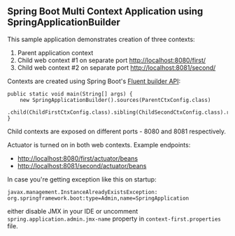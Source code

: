 ## Spring Boot Multi Context Application using SpringApplicationBuilder

This sample application demonstrates creation of three contexts:

1. Parent application context
2. Child web context #1 on separate port [http://localhost:8080/first/](http://localhost:8080/first/)
3. Child web context #2 on separate port [http://localhost:8081/second/](http://localhost:8081/second/)

Contexts are created using Spring Boot's [Fluent builder API](https://docs.spring.io/spring-boot/docs/current/reference/html/features.html#features.spring-application.fluent-builder-api):

```
public static void main(String[] args) {
    new SpringApplicationBuilder().sources(ParentCtxConfig.class)
            .child(ChildFirstCtxConfig.class).sibling(ChildSecondCtxConfig.class).run(args);
}
```

Child contexts are exposed on different ports - 8080 and 8081 respectively.

Actuator is turned on in both web contexts. Example endpoints:
* [http://localhost:8080/first/actuator/beans](http://localhost:8080/first/actuator/beans)
* [http://localhost:8081/second/actuator/beans](http://localhost:8081/second/actuator/beans)


In case you're getting exception like this on startup:
```
javax.management.InstanceAlreadyExistsException: org.springframework.boot:type=Admin,name=SpringApplication
```
either disable JMX in your IDE or uncomment `spring.application.admin.jmx-name` property in `context-first.properties` file.
